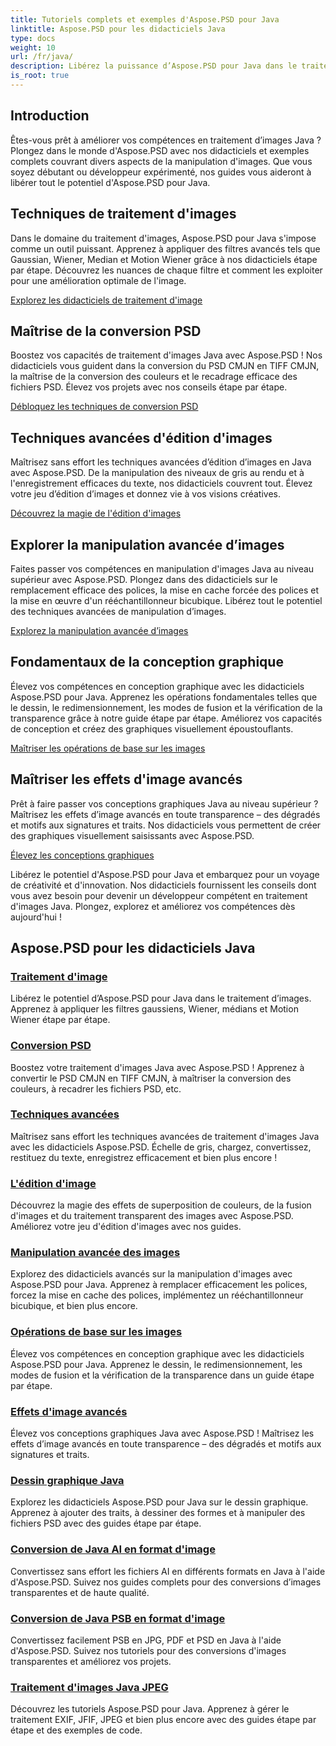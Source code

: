 ```yaml
---
title: Tutoriels complets et exemples d'Aspose.PSD pour Java
linktitle: Aspose.PSD pour les didacticiels Java
type: docs
weight: 10
url: /fr/java/
description: Libérez la puissance d’Aspose.PSD pour Java dans le traitement d’images ! Maîtrisez les filtres tels que Gaussian, Wiener, Median et Motion Wiener avec des didacticiels étape par étape.
is_root: true
---
```


## Introduction

Êtes-vous prêt à améliorer vos compétences en traitement d’images Java ? Plongez dans le monde d'Aspose.PSD avec nos didacticiels et exemples complets couvrant divers aspects de la manipulation d'images. Que vous soyez débutant ou développeur expérimenté, nos guides vous aideront à libérer tout le potentiel d'Aspose.PSD pour Java.

## Techniques de traitement d'images

Dans le domaine du traitement d'images, Aspose.PSD pour Java s'impose comme un outil puissant. Apprenez à appliquer des filtres avancés tels que Gaussian, Wiener, Median et Motion Wiener grâce à nos didacticiels étape par étape. Découvrez les nuances de chaque filtre et comment les exploiter pour une amélioration optimale de l'image.

[Explorez les didacticiels de traitement d'image](./image-processing/)

## Maîtrise de la conversion PSD

Boostez vos capacités de traitement d'images Java avec Aspose.PSD ! Nos didacticiels vous guident dans la conversion du PSD CMJN en TIFF CMJN, la maîtrise de la conversion des couleurs et le recadrage efficace des fichiers PSD. Élevez vos projets avec nos conseils étape par étape.

[Débloquez les techniques de conversion PSD](./psd-conversion/)

## Techniques avancées d'édition d'images

Maîtrisez sans effort les techniques avancées d’édition d’images en Java avec Aspose.PSD. De la manipulation des niveaux de gris au rendu et à l'enregistrement efficaces du texte, nos didacticiels couvrent tout. Élevez votre jeu d’édition d’images et donnez vie à vos visions créatives.

[Découvrez la magie de l'édition d'images](./image-editing/)

## Explorer la manipulation avancée d’images

Faites passer vos compétences en manipulation d'images Java au niveau supérieur avec Aspose.PSD. Plongez dans des didacticiels sur le remplacement efficace des polices, la mise en cache forcée des polices et la mise en œuvre d'un rééchantillonneur bicubique. Libérez tout le potentiel des techniques avancées de manipulation d’images.

[Explorez la manipulation avancée d’images](./advanced-image-manipulation/)

## Fondamentaux de la conception graphique

Élevez vos compétences en conception graphique avec les didacticiels Aspose.PSD pour Java. Apprenez les opérations fondamentales telles que le dessin, le redimensionnement, les modes de fusion et la vérification de la transparence grâce à notre guide étape par étape. Améliorez vos capacités de conception et créez des graphiques visuellement époustouflants.

[Maîtriser les opérations de base sur les images](./basic-image-operations/)

## Maîtriser les effets d'image avancés

Prêt à faire passer vos conceptions graphiques Java au niveau supérieur ? Maîtrisez les effets d’image avancés en toute transparence – des dégradés et motifs aux signatures et traits. Nos didacticiels vous permettent de créer des graphiques visuellement saisissants avec Aspose.PSD.

[Élevez les conceptions graphiques](./advanced-image-effects/)

Libérez le potentiel d'Aspose.PSD pour Java et embarquez pour un voyage de créativité et d'innovation. Nos didacticiels fournissent les conseils dont vous avez besoin pour devenir un développeur compétent en traitement d'images Java. Plongez, explorez et améliorez vos compétences dès aujourd'hui !
## Aspose.PSD pour les didacticiels Java
### [Traitement d'image](./image-processing/)
Libérez le potentiel d’Aspose.PSD pour Java dans le traitement d’images. Apprenez à appliquer les filtres gaussiens, Wiener, médians et Motion Wiener étape par étape.
### [Conversion PSD](./psd-conversion/)
Boostez votre traitement d'images Java avec Aspose.PSD ! Apprenez à convertir le PSD CMJN en TIFF CMJN, à maîtriser la conversion des couleurs, à recadrer les fichiers PSD, etc. 
### [Techniques avancées](./advanced-techniques/)
Maîtrisez sans effort les techniques avancées de traitement d'images Java avec les didacticiels Aspose.PSD. Échelle de gris, chargez, convertissez, restituez du texte, enregistrez efficacement et bien plus encore !
### [L'édition d'image](./image-editing/)
Découvrez la magie des effets de superposition de couleurs, de la fusion d'images et du traitement transparent des images avec Aspose.PSD. Améliorez votre jeu d'édition d'images avec nos guides.
### [Manipulation avancée des images](./advanced-image-manipulation/)
Explorez des didacticiels avancés sur la manipulation d'images avec Aspose.PSD pour Java. Apprenez à remplacer efficacement les polices, forcez la mise en cache des polices, implémentez un rééchantillonneur bicubique, et bien plus encore.
### [Opérations de base sur les images](./basic-image-operations/)
Élevez vos compétences en conception graphique avec les didacticiels Aspose.PSD pour Java. Apprenez le dessin, le redimensionnement, les modes de fusion et la vérification de la transparence dans un guide étape par étape.
### [Effets d'image avancés](./advanced-image-effects/)
Élevez vos conceptions graphiques Java avec Aspose.PSD ! Maîtrisez les effets d’image avancés en toute transparence – des dégradés et motifs aux signatures et traits.
### [Dessin graphique Java](./java-graphics-drawing/)
Explorez les didacticiels Aspose.PSD pour Java sur le dessin graphique. Apprenez à ajouter des traits, à dessiner des formes et à manipuler des fichiers PSD avec des guides étape par étape.
### [Conversion de Java AI en format d'image](./java-ai-to-image-format-conversion/)
Convertissez sans effort les fichiers AI en différents formats en Java à l'aide d'Aspose.PSD. Suivez nos guides complets pour des conversions d’images transparentes et de haute qualité.
### [Conversion de Java PSB en format d'image](./java-psb-to-image-format-conversion/)
Convertissez facilement PSB en JPG, PDF et PSD en Java à l'aide d'Aspose.PSD. Suivez nos tutoriels pour des conversions d'images transparentes et améliorez vos projets.
### [Traitement d'images Java JPEG](./java-jpeg-image-processing/)
Découvrez les tutoriels Aspose.PSD pour Java. Apprenez à gérer le traitement EXIF, JFIF, JPEG et bien plus encore avec des guides étape par étape et des exemples de code.